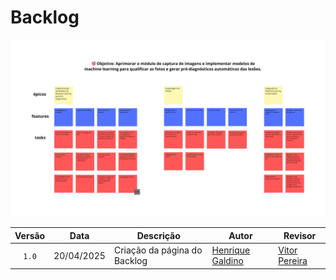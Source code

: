# Backlog

<img src="https://github.com/DermAlert/dermalert.github.io/blob/main/docs/assets/backlog.png?raw=true" alt="Quadro do Backlog"/>

| Versão | Data | Descrição | Autor | Revisor |
| :----: | ---- | --------- | ----- | ------- |
| `1.0`  |20/04/2025| Criação da página do Backlog | [Henrique Galdino](https://github.com/hgaldino05) |[Vitor Pereira](https://github.com/vcpvitor)  |